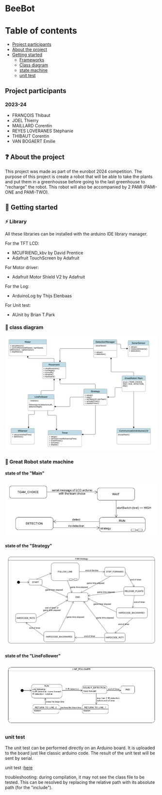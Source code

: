 # BeeBot

# Table of contents

* [Project participants](#project-participants)
* [About the project](#question-about-the-project)
* [Getting started](#rocket-getting-started)
    * [Frameworks](#zap-frameworks)
    * [Class diagram](#seedling-class-diagram)
    * [state machine](#seedling-great-robot-state-machine)
    * [unit test](#unit-test)
## **Project participants**

### 2023-24

- FRANÇOIS Thibaut
- JOEL Thierry
- MAILLARD Corentin
- REYES LOVERANES Stéphanie
- THIBAUT Corentin
- VAN BOGAERT Emilie

## :question: About the project

This project was made as part of the eurobot 2024 competition.
The purpose of this project is create a robot that will be able to take the plants and put them in a greenhousse before going to the last greenhouse to "recharge" the robot.
This robot will also be accompanied by 2 PAMI (PAMI-ONE and PAMI-TWO).

## :rocket: Getting started

### :zap: Library
All these libraries can be installed with the arduino IDE library manager.

For the TFT LCD:
- MCUFRIEND_kbv by David Prentice
- Adafruit TouchScreen by Adafruit

For Motor driver:
- Adafruit Motor Shield V2 by Adafruit

For the Log:
- ArduinoLog by Thijs Elenbaas

For Unit test:
- AUnit by Brian T.Park


### :seedling: class diagram

![class_diagram](assets/images/diagram_class.png)

### :seedling: Great Robot state machine

#### state of the "Main"
![FSM_greatRobot_Main](assets/images/FSM_main-greatRobot.png)
#### state of the "Strategy"
![FSM_greatRobot_Strategy](assets/images/FSM_strategy.png)
#### state of the "LineFollower"
![FSM_greatRobot_LineFollower](assets/images/FSM_LineFollower.png)

### unit test

The unit test can be performed directly on an Arduino board. It is uploaded to the board just like classic arduino code. The result of the unit test will be sent by serial.

unit test :[here](GreatRobot\unit-tests)

troubleshooting: during compilation, it may not see the class file to be tested. This can be resolved by replacing the relative path with its absolute path (for the "include"). 